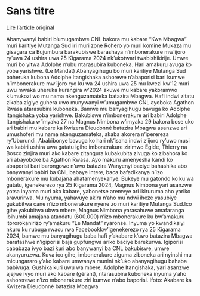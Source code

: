 # Sans titre

[Lire l’article original](https://lemandat.org/kir/blog/2025/01/13/adolphe-umunywanyi-wa-cnl-ku-mutanga-yoba-yarishwe/)

Abanywanyi babiri b’umugambwe CNL bakora mu kabare “Kwa Mbagwa” muri karitiye Mutanga Sud iri muri zone Rohero yo muri komine Mukaza mu gisagara ca Bujumbura barakubiswe barashaya n’imbonerakure mw’ijoro ry’uwa 24 ushira uwa 25 Kigarama 2024 nk’ukotwari twabishikirije. Umwe muri bo yitwa Adolphe n’ubu ntarasubira kuboneka. Hari amakuru avuga ko yoba yarishwe. (Le Mandat)
Abanyagihugu bo muri karitiye Mutanga Sud baheruka kubona Adolphe Itangishaka ashorewe n’abaporisi bari kumwe n’imbonerakure mw’ijoro ryo ku wa 24 ushira uwa 25 mu kwezi kw’12 muri uwu mwaka uheruka kurangira w’2024 akuwe mu kabare yakoramwo k’umukozi wo mu nama nkenguzamateka batazira Mbagwa. Hafi indwi zitatu zikaba zigiye guhera uwo munywanyi w’umugambwe CNL ayoboka Agathon Rwasa atarasubira kuboneka. Bamwe mu banyagihugu bavuga ko Adolphe Itangishaka yoba yarishwe.
Bakubiswe n’imbonerakure ari babiri
Adolphe Itangishaka w’imyaka 27 na Magnus Nimbona w’imyaka 29 bakora bose uko ari babiri mu kabare ka Kwizera Dieudonné batazira Mbagwa asanzwe ari umushoferi mu nama nkenguzamateka, akaba akorera n’iperereza ry’Uburundi.
Ababibonye bavuga ko hari nk’isaha indwi z’ijoro ry’uwo musi wa kabiri ushira uwa gatatu igihe imbonerakure zirimwo Egide, Thierry na Bosco zinjira muri ako kabare zitangura kubakubita zivuga ko zibahora ko ari abayoboke ba Agathon Rwasa.
Ayo makuru amenyesha kandi ko abaporisi bari barongowe n’uwo batazira Wanyenyi baciye bahashika abo banywanyi babiri ba CNL babaye intere, baca bafadikanya n’izo mbonerakure mu kubajana ahatamenyekanye.
Bukeye mu gatondo ko ku wa gatatu, igenekerezo rya 25 Kigarama 2024, Magnus Nimbona yari asanzwe yotsa inyama muri ako kabare, yabonetse aremvye ari ikiruruma aho yariko aravurirwa. Mu nyuma, yahavuye akira n’aho mu ndwi iheze yasubiye gukubitwa cane n’izo mbonerakure nyene zo muri karitiye Mutanga Sud.Ico gihe yakubitwa ubwa mbere, Magnus Nimbona yarasahuwe amafaranga ibihumbi amajana atandatu (600.000) n’izo mbonerakure ku bw’amakuru itororokanirizo ry’amakuru “Le Mandat” ryaronse.
Inyuma yo kwandikaiyi nkuru ku rubuga rwacu rwa Facebookkw’igenekerezo rya 25 Kigarama 2024, bamwe mu banyagihugu baba hafi y’akabare k’uwo batazira Mbagwa barafashwe n’igiporisi baja gupfungwa ariko baciye barekurwa. Igiporisi cababaza ivyo bazi kuri abo banywanyi ba CNL bakubiswe, umwe akanyuruzwa. Kuva ico gihe, imbonerakure ziguma ziboneka ari nyinshi mu micungararo y’ako kabare umwanya munini nk’uko abanyagihugu bahaba babivuga.
Gushika kuri uwu wa mbere, Adolphe Itangishaka, yari asanzwe ajejwe ivyo muri ako kabare (gérant), ntarasubira kuboneka inyuma y’aho ashorerewe n’izo mbonerakure ziri kumwe n’abo baporisi.
Ifoto: Akabare ka Kwizera Dieudonné batazira Mbagwa